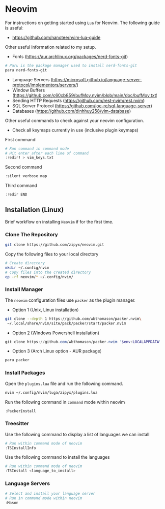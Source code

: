 # Neovim

For instructions on getting started using `Lua` for Neovim. The following guide is useful:
- https://github.com/nanotee/nvim-lua-guide

Other useful information related to my setup.
- Fonts (https://aur.archlinux.org/packages/nerd-fonts-git)
```bash
# Paru is the package manager used to install nerd-fonts-git
paru nerd-fonts-git
```

- Language Servers (https://microsoft.github.io/language-server-protocol/implementors/servers/)
- Window Buffers (https://github.com/c60cb859/bufMov.nvim/blob/main/doc/bufMov.txt)
- Sending HTTP Requests (https://github.com/rest-nvim/rest.nvim)
- SQL Server Protocol (https://github.com/joe-re/sql-language-server)
- Databases (https://github.com/dinhhuy258/vim-database)

Other useful commands to check against your neovim configuration.
- Check all keymaps currently in use (inclusive plugin keymaps)

First command
```bash
# Run command in command mode
# Hit enter after each line of command
:redir! > vim_keys.txt
```
Second command
```bash
:silent verbose map
```

Third command
```bash
:redir END
```

## Installation (Linux)
Brief workflow on installing `Neovim` if for the first time.

### Clone The Repository
```bash
git clone https://github.com/zipyx/neovim.git
```

Copy the following files to your local directory
```bash
# Create directory
mkdir ~/.config/nvim
# Copy files into the created directory
cp -rf neovim/* ~/.config/nvim/
```

### Install Manager
The `neovim` configuration files use `packer` as the plugin manager.
- Option 1 (Unix, Linux installation)
```bash
git clone --depth 1 https://github.com/wbthomason/packer.nvim\
 ~/.local/share/nvim/site/pack/packer/start/packer.nvim
```

- Option 2 (Windows Powershell installation)
```powershell
git clone https://github.com/wbthomason/packer.nvim "$env:LOCALAPPDATA\nvim-data\site\pack\packer\start\packer.nvim"
```

- Option 3 (Arch Linux option - AUR package)
```bash
paru packer
```

### Install Packages
Open the `plugins.lua` file and run the following command.
```bash
nvim ~/.config/nvim/luga/zipyx/plugins.lua
```

Run the following command in `command` mode within neovim
```bash
:PackerInstall
```

### Treesitter
Use the following command to display a list of languages we can install
```bash
# Run within command mode of neovim
:TSInstallInfo
```

Use the following command to install the languages
```bash
# Run within command mode of neovim
:TSInstall <language_to_install>
```

### Language Servers
```bash
# Select and install your language server 
# Run in command mode within neovim
:Mason
```
